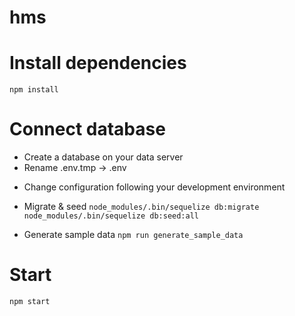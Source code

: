 # hms

# Install dependencies
`npm install`

# Connect database
+ Create a database on your data server
+ Rename .env.tmp -> .env
- Change configuration following your development environment

+ Migrate & seed
`node_modules/.bin/sequelize db:migrate`
`node_modules/.bin/sequelize db:seed:all`

+ Generate sample data
`npm run generate_sample_data`

# Start
`npm start`
